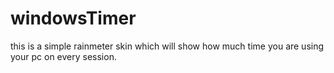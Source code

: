 # windowsTimer
this is a simple rainmeter skin which will show how much time you are using your pc on every session.
